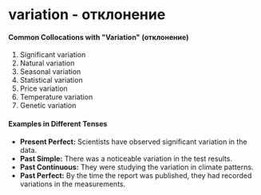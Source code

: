 # variation - отклонение

#### Common Collocations with "Variation" (отклонение)

1. Significant variation  
2. Natural variation  
3. Seasonal variation  
4. Statistical variation  
5. Price variation  
6. Temperature variation  
7. Genetic variation  

#### Examples in Different Tenses

- **Present Perfect:** Scientists have observed significant variation in the data.  
- **Past Simple:** There was a noticeable variation in the test results.  
- **Past Continuous:** They were studying the variation in climate patterns.  
- **Past Perfect:** By the time the report was published, they had recorded variations in the measurements.
